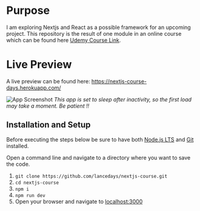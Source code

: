 
# Purpose
I am exploring Nextjs and React as a possible framework for an upcoming project. This repository is the result of one module in an online course which can be found here [Udemy Course Link](https://www.udemy.com/course/nextjs-react-the-complete-guide/).

# Live Preview
A live preview can be found here:
 https://nextjs-course-days.herokuapp.com/

![App Screenshot](https://i.ibb.co/dMtmB5X/next-events-screenshot.png)
*This app is set to sleep after inactivity, so the first load may take a moment. Be patient !!*  

## Installation and Setup
Before executing the steps below be sure to have both [Node.js LTS](https://nodejs.org/dist/v16.16.0/node-v16.16.0-x64.msi) and [Git](https://git-scm.com/download/win) installed.
 
Open a command line and navigate to a directory where you want to save the code.
 1. `git clone https://github.com/lancedays/nextjs-course.git`
 2. `cd nextjs-course`
 3. `npm i`
 4. `npm run dev`
 5. Open your browser and navigate to [localhost:3000](localhost:3000)

